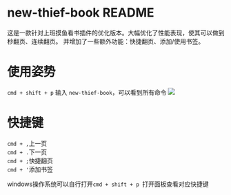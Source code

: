 # new-thief-book README

这是一款针对上班摸鱼看书插件的优化版本。大幅优化了性能表现，使其可以做到秒翻页、连续翻页。
并增加了一些额外功能：快捷翻页、添加/使用书签。

# 使用姿势
`cmd + shift + p` 输入 `new-thief-book`，可以看到所有命令
![](https://img01.yzcdn.cn/upload_files/2023/05/19/FlvohXk1TAdmkfWKwRkV22cjnEKA.png)

# 快捷键
`cmd + ,`上一页  
`cmd + .`下一页  
`cmd + ;`快捷翻页  
`cmd + '`添加书签

windows操作系统可以自行打开`cmd + shift + p `打开面板查看对应快捷键